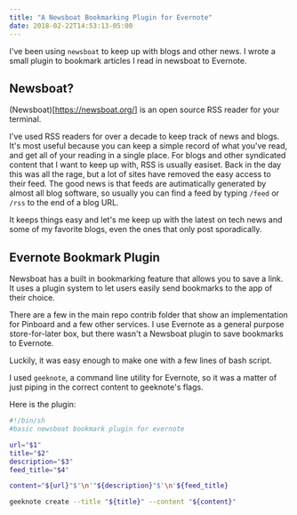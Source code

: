 ```yaml
---
title: "A Newsboat Bookmarking Plugin for Evernote"
date: 2018-02-22T14:53:13-05:00
---
```


I've been using `newsboat` to keep up with blogs and other news. I wrote a small plugin to bookmark articles I read in newsboat to Evernote.

<!--more-->

## Newsboat?

(Newsboat)[https://newsboat.org/] is an open source RSS reader for your terminal. 

I've used RSS readers for over a decade to keep track of news and blogs. It's most useful because you can keep a simple record of what you've read, and get all of your reading in a single place. For blogs and other syndicated content that I want to keep up with, RSS is usually easiset. Back in the day this was all the rage, but a lot of sites have removed the easy access to their feed. The good news is that feeds are autimatically generated by almost all blog software, so usually you can find a feed by typing `/feed` or `/rss` to the end of a blog URL. 

It keeps things easy and let's me keep up with the latest on tech news and some of my favorite blogs, even the ones that only post sporadically. 

## Evernote Bookmark Plugin

Newsboat has a built in bookmarking feature that allows you to save a link. It uses a plugin system to let users easily send bookmarks to the app of their choice. 

There are a few in the main repo contrib folder that show an implementation for Pinboard and a few other services. I use Evernote as a general purpose store-for-later box, but there wasn't a Newsboat plugin to save bookmarks to Evernote.

Luckily, it was easy enough to make one with a few lines of bash script. 

I used `geeknote`, a command line utility for Evernote, so it was a matter of just piping in the correct content to geeknote's flags. 

Here is the plugin:

```sh
#!/bin/sh
#basic newsboat bookmark plugin for evernote

url="$1"
title="$2"
description="$3"
feed_title="$4"

content="${url}"$'\n'"${description}"$'\n'${feed_title}

geeknote create --title "${title}" --content "${content}"

```
